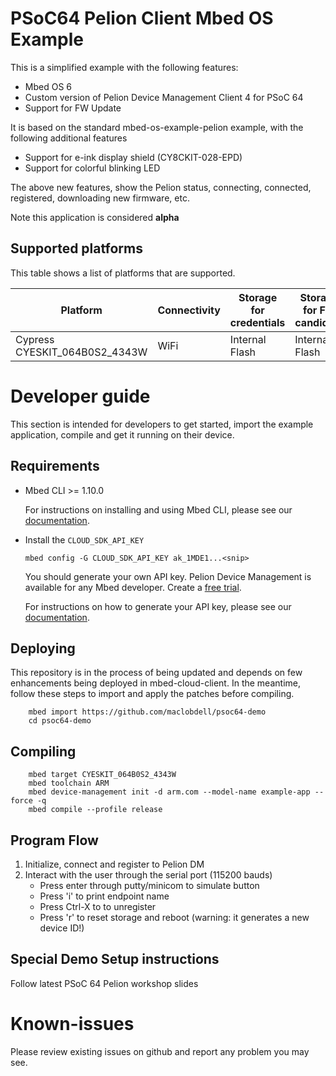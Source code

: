 # PSoC64 Pelion Client Mbed OS Example

This is a simplified example with the following features:
- Mbed OS 6
- Custom version of Pelion Device Management Client 4 for PSoC 64
- Support for FW Update

It is based on the standard mbed-os-example-pelion example, with the following additional features 
- Support for e-ink display shield (CY8CKIT-028-EPD)
- Support for colorful blinking LED

The above new features, show the Pelion status, connecting, connected, registered, downloading new firmware, etc.

Note this application is considered **alpha**

## Supported platforms

This table shows a list of platforms that are supported.

Platform                          |  Connectivity     | Storage for credentials  | Storage for FW candidate | Notes
----------------------------------| ------------------| -------------------------| -----------------------  | --------------
Cypress CYESKIT_064B0S2_4343W       | WiFi              | Internal Flash           |  Internal Flash          |

# Developer guide

This section is intended for developers to get started, import the example application, compile and get it running on their device.

## Requirements

- Mbed CLI >= 1.10.0
  
  For instructions on installing and using Mbed CLI, please see our [documentation](https://os.mbed.com/docs/mbed-os/latest/tools/developing-mbed-cli.html).
  
- Install the `CLOUD_SDK_API_KEY`

   `mbed config -G CLOUD_SDK_API_KEY ak_1MDE1...<snip>`

   You should generate your own API key. Pelion Device Management is available for any Mbed developer. Create a [free trial](https://os.mbed.com/pelion-free-tier).

   For instructions on how to generate your API key, please see our [documentation](https://cloud.mbed.com/docs/current/integrate-web-app/api-keys.html#generating-an-api-key). 

## Deploying

This repository is in the process of being updated and depends on few enhancements being deployed in mbed-cloud-client. In the meantime, follow these steps to import and apply the patches before compiling.

```
    mbed import https://github.com/maclobdell/psoc64-demo
    cd psoc64-demo
```
## Compiling

```
    mbed target CYESKIT_064B0S2_4343W
    mbed toolchain ARM
    mbed device-management init -d arm.com --model-name example-app --force -q
    mbed compile --profile release
```
## Program Flow

1. Initialize, connect and register to Pelion DM
1. Interact with the user through the serial port (115200 bauds)
   - Press enter through putty/minicom to simulate button
   - Press 'i' to print endpoint name
   - Press Ctrl-X to to unregister
   - Press 'r' to reset storage and reboot (warning: it generates a new device ID!)


## Special Demo Setup instructions
   
   Follow latest PSoC 64 Pelion workshop slides
    
# Known-issues

Please review existing issues on github and report any problem you may see.
